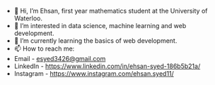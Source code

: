 - 👋 Hi, I’m Ehsan, first year mathematics student at the University of Waterloo.
- 👀 I’m interested in data science, machine learning and web development.
- 🌱 I’m currently learning the basics of web development.
- 📫 How to reach me: 
- Email - esyed3426@gmail.com 
- LinkedIn - https://www.linkedin.com/in/ehsan-syed-186b5b21a/
- Instagram - https://www.instagram.com/ehsan.syed11/

<!---
esyed3426/esyed3426 is a ✨ special ✨ repository because its `README.md` (this file) appears on your GitHub profile.
You can click the Preview link to take a look at your changes.
--->
